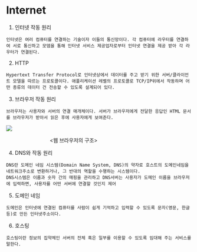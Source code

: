 # Internet

1. 인터넷 작동 원리
```
인터넷은 여러 컴퓨터를 연결하는 기술이자 이들의 통신망이다. 각 컴퓨터에 라우터를 연결하여 서로 통신하고 모뎀을 통해 인터넷 서비스 제공업자로부터 인터넷 연결을 제공 받아 각 라우터가 연결된다.
```
2. HTTP
```
Hypertext Transfer Protocol로 인터넷상에서 데이터를 주고 받기 위한 서버/클라이언트 모델을 따르는 프로토콜이다. 애플리케이션 레벨의 프로토콜로 TCP/IP위에서 작동하며 어떤 종류의 데이터 건 전송할 수 있도록 설계되어 있다.
```
3. 브라우저 작동 원리
```
브라우저는 사용자와 서버의 연결 매개체이다. 서버가 브라우저에게 전달한 응답인 HTML 문서를 브라우저가 받아서 읽은 후에 사용자에게 보여준다.
```
<img src="https://user-images.githubusercontent.com/52240990/110054359-51772680-7d9e-11eb-8ba1-d59f300fd8e3.png"/>

&nbsp;&nbsp;&nbsp;&nbsp;&nbsp;&nbsp;&nbsp;&nbsp;&nbsp;&nbsp;&nbsp;&nbsp;&nbsp;&nbsp;&nbsp;&nbsp;&nbsp;&nbsp;&nbsp;&nbsp;&nbsp;&nbsp;&nbsp;&nbsp;&nbsp;&nbsp;&nbsp;&nbsp;&nbsp;&nbsp;<웹 브라우저의 구조>



4. DNS와 작동 원리
```
DNS란 도메인 네임 시스템(Domain Name System, DNS)의 약자로 호스트의 도메인네임을 네트워크주소로 변환하거나, 그 반대의 역할을 수행하는 시스템이다.
DNS시스템은 이름과 숫자 간의 매핑을 관리하고 DNS서버는 사용자가 도메인 이름을 브라우저에 입력하면, 사용자를 어떤 서버에 연결할 것인지 제어
```
5. 도메인 네임
```
도메인은 인터넷에 연결된 컴퓨터를 사람이 쉽게 기억하고 입력할 수 있도록 문자(영문, 한글 등)로 만든 인터넷주소이다.
```
6. 호스팅
```
호스팅이란 정보의 집약체인 서버의 전체 혹은 일부를 이용할 수 있도록 임대해 주는 서비스를 말한다.
```

